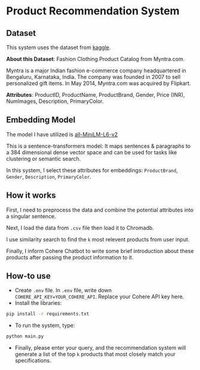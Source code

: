 # Product Recommendation System

## Dataset

This system uses the dataset from [kaggle](https://www.kaggle.com/datasets/shivamb/fashion-clothing-products-catalog).

**About this Dataset**: Fashion Clothing Product Catalog from Myntra.com.

Myntra is a major Indian fashion e-commerce company headquartered in Bengaluru, Karnataka, India. The company was founded in 2007 to sell personalized gift items. In May 2014, Myntra.com was acquired by Flipkart.

**Attributes**: ProductID, ProductName, ProductBrand, Gender, Price (INR), NumImages, Description, PrimaryColor.

## Embedding Model

The model I have utilized is [all-MiniLM-L6-v2](https://huggingface.co/sentence-transformers/all-MiniLM-L6-v2)

This is a sentence-transformers model: It maps sentences & paragraphs to a 384 dimensional dense vector space and can be used for tasks like clustering or semantic search.

In this system, I select these attributes for embeddings:
`ProductBrand`, `Gender`, `Description`, `PrimaryColor`.

## How it works

First, I need to preprocess the data and combine the potential attributes into a singular sentence.

Next, I load the data from `.csv` file then load it to Chromadb.

I use similarity search to find the `k` most relevent products from user input.

Finally, I inform Cohere Chatbot to write some brief introduction about these products after passing the product information to it.

## How-to use
- Create `.env` file. In `.env` file, write down `COHERE_API_KEY=YOUR_COHERE_API`. Replace your Cohere API key here.
- Install the libraries:
```bash
pip install -r requirements.txt
```
- To run the system, type:
```bash
python main.py
```
- Finally, please enter your query, and the recommendation system will generate a list of the top `k` products that most closely match your specifications.
